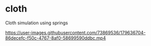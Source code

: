 # cloth

Cloth simulation using springs

https://user-images.githubusercontent.com/73869536/179636704-86decefc-f50c-4767-8af0-58699590ddbc.mp4
